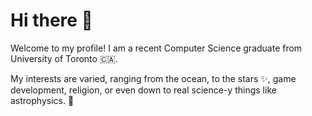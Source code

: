 # Hi there 👋

Welcome to my profile! I am a recent Computer Science graduate from University of Toronto 🇨🇦.

My interests are varied, ranging from the ocean, to the stars ✨, game development, religion, or even down to real science-y things like astrophysics. 🐰

<!--
**rararani/rararani** is a ✨ _special_ ✨ repository because its `README.md` (this file) appears on your GitHub profile.

Here are some ideas to get you started:

- 🔭 I’m currently working on ...
- 🌱 I’m currently learning ...
- 👯 I’m looking to collaborate on ...
- 🤔 I’m looking for help with ...
- 💬 Ask me about ...
- 📫 How to reach me: ...
- 😄 Pronouns: ...
- ⚡ Fun fact: ...
-->
